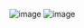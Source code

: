 ![image](https://github.com/user-attachments/assets/26a2a463-1271-4976-98e5-36105e26f88c)
![image](https://github.com/user-attachments/assets/08a26c40-a515-484e-8d7c-696143fd3042)
